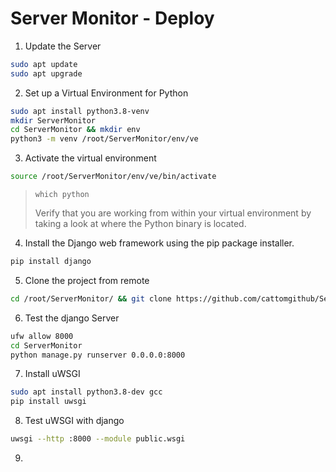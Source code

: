 # Server Monitor - Deploy

1. Update the Server

```bash
sudo apt update
sudo apt upgrade
```

2. Set up a Virtual Environment for Python

```bash
sudo apt install python3.8-venv
mkdir ServerMonitor
cd ServerMonitor && mkdir env
python3 -m venv /root/ServerMonitor/env/ve
```

3. Activate the virtual environment

```bash
source /root/ServerMonitor/env/ve/bin/activate
```
> `which python`
> 
> Verify that you are working from within your virtual environment by taking a look at where the Python binary is located.

4. Install the Django web framework using the pip package installer.

```bash
pip install django
```

5. Clone the project from remote

```bash
cd /root/ServerMonitor/ && git clone https://github.com/cattomgithub/ServerMonitor.git
```

6. Test the django Server

```bash
ufw allow 8000
cd ServerMonitor
python manage.py runserver 0.0.0.0:8000
```

7. Install uWSGI

```bash
sudo apt install python3.8-dev gcc
pip install uwsgi
```

8. Test uWSGI with django

```bash
uwsgi --http :8000 --module public.wsgi
```

9.  
